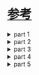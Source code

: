 # [参考](https://www.prisma.io/blog/nestjs-prisma-rest-api-7D056s1BmOL0#generate-the-nestjs-project)

<details>
<summary>part 1</summary>

install

```
yarn add -D prisma
yarn add @nestjs/swagger swagger-ui-express
```

# prisma

### 定義したモデルスキーマを元にテーブルを生成したい

```
npx prisma migrate dev --name init
```

### モデルスキーマの変更を反映したテーブルを生成をしたい

```
npx prisma migrate dev --name "<変更内容の名前>"
```

### 定義したモデルスキーマを DB にマイグレートしなおしたい

```
npx prisma migrate reset
```

### PrismaClient の定義がありません、みたいなことを言われて import できない

[docs](https://www.prisma.io/docs/concepts/components/prisma-client#2-installation)

```
npx prisma generate
```

# この Project での Entity の理解

Prisma を使用しているので swagger のメタデータの保存場所などと覚えておいたらいい

</details>

<details>
<summary>part 2</summary>

install

```
yarn add class-validator class-transformer
```

```
app.useGlobalPipes(new ValidationPipe({ whitelist: true }));
```

送信されたデータ(DTO)からアプリケーションに必要なものだけバリデーションし不必要なバリデーションすらせずに無視するすることで意図しないエラーを回避できセキュリティ面が向上する

Pipe を使用し意図した型で引数に渡すことができ、swagger にも意図した型で記載されるようになりドキュメントとしての役割をしっかり担えるようになる

```
@Delete(':id')
@ApiOkResponse({ type: ArticleEntity })
remove(@Param('id') id: string) { // swaggerにidはstringとして記載される
  return this.articlesService.remove(+id);
}
```

しかし実際は Int(number)なので上記のままではドキュメントとして間違っている

```
model Article {
  id          Int      @id @default(autoincrement())
  title       String   @unique
  // ...
}
```

以下のように Pipe(ParseIntPipe)を使用することによって受け取ったデータを変換することで正しいドキュメントを記載できるようになる

```
@Delete(':id')
@ApiOkResponse({ type: ArticleEntity })
remove(@Param('id', ParseIntPipe) id: number) { // swaggerにidはnumberとして記載される
  return this.articlesService.remove(id);
}
```

</details>
<details>
<summary>part 3</summary>

NotFoundException で error をカスタマイズできる

```
@Get(':id')
@ApiOkResponse({ type: ArticleEntity })
async findOne(@Param('id', ParseIntPipe) id: number) {
  const article = await this.articlesService.findOne(id);
  if (!article) {
    throw new NotFoundException(`Article with ${id} does not exist.`);
  }
  return article;
}
```

prisma のエラーカスタマイズ

```
npx nest generate filter prisma-client-exception

```

prisma-client-exception.filter.ts が生成される
以下に書き換える

```
import { ArgumentsHost, Catch, HttpStatus } from '@nestjs/common';
import { BaseExceptionFilter } from '@nestjs/core';
import { Prisma } from '@prisma/client';
import { Response } from 'express';

@Catch(Prisma.PrismaClientKnownRequestError)
export class PrismaClientExceptionFilter extends BaseExceptionFilter {
  catch(exception: Prisma.PrismaClientKnownRequestError, host: ArgumentsHost) {
    console.error(exception.message);
    const ctx = host.switchToHttp();
    const response = ctx.getResponse<Response>();
    const message = exception.message.replace(/\n/g, '');

    switch (exception.code) {
      case 'P2002': {
        const status = HttpStatus.CONFLICT;
        response.status(status).json({
          statusCode: status,
          message: message,
        });
        break;
      }
      default:
        // default 500 error code
        super.catch(exception, host);
        break;
    }
  }
}

```

</details>
<details>
<summary>part 4</summary>

main.ts に以下を追記することでインターセプターを実装できる

```
app.useGlobalInterceptors(new ClassSerializerInterceptor(app.get(Reflector)));
```

そして class-transformer と組み合わせることでレスポンスから除外できる

```

export class UserEntity implements User {
  constructor(partial: Partial<UserEntity>) {
    Object.assign(this, partial); // UserEntityの形で返せるようになる
  }

  @ApiProperty()
  id: number;

  @ApiProperty()
  createdAt: Date;

  @ApiProperty()
  updatedAt: Date;

  @ApiProperty()
  name: string;

  @ApiProperty()
  email: string;

  @Exclude() //<- レスポンスから除外されるようになる
  password: string;
}
```

```
@Get(':id')
@ApiOkResponse({ type: UserEntity })
async findOne(@Param('id', ParseIntPipe) id: number) {
  return new UserEntity(await this.usersService.findOne(id));
}
```

このように変更することで UserEntity のオブジェクトで返せるようになり password が返されなくなる

</details>
<details>
<summary>part 5</summary>

install

```
yarn add @nestjs/passport passport @nestjs/jwt passport-jwt
yarn add -D @types/passport-jwt
yarn add bcrypt
yarn add -D @types/bcrypt

```

auth.module.ts

```
//src/auth/auth.module.ts
import { Module } from '@nestjs/common';
import { AuthService } from './auth.service';
import { AuthController } from './auth.controller';
import { PassportModule } from '@nestjs/passport';
import { JwtModule } from '@nestjs/jwt';
import { PrismaModule } from 'src/prisma/prisma.module';

export const jwtSecret = 'zjP9h6ZI5LoSKCRj';

@Module({
  imports: [
    PrismaModule,
    PassportModule,
    JwtModule.register({
      secret: jwtSecret,
      signOptions: { expiresIn: '5m' }, // e.g. 30s, 15m, 24h, 7d,
    }),
  ],
  controllers: [AuthController],
  providers: [AuthService],
})
export class AuthModule {}

```

</details>
